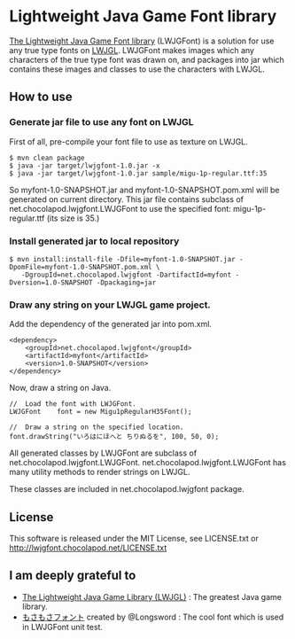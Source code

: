 # Lightweight Java Game Font library

[The Lightweight Java Game Font library](http://lwjgfont.chocolapod.net/) (LWJGFont) is a solution for use any true type fonts on [LWJGL](http://www.lwjgl.org/).
LWJGFont makes images which any characters of the true type font was drawn on,
and packages into jar which contains these images and classes to use the characters with LWJGL.

## How to use

### Generate jar file to use any font on LWJGL

First of all, pre-compile your font file to use as texture on LWJGL.

    $ mvn clean package
    $ java -jar target/lwjgfont-1.0.jar -x
    $ java -jar target/lwjgfont-1.0.jar sample/migu-1p-regular.ttf:35

So myfont-1.0-SNAPSHOT.jar and myfont-1.0-SNAPSHOT.pom.xml will be generated on current directory.
This jar file contains subclass of net.chocolapod.lwjgfont.LWJGFont to use the specified font: migu-1p-regular.ttf (its size is 35.)

### Install generated jar to local repository

    $ mvn install:install-file -Dfile=myfont-1.0-SNAPSHOT.jar -DpomFile=myfont-1.0-SNAPSHOT.pom.xml \
       -DgroupId=net.chocolapod.lwjgfont -DartifactId=myfont -Dversion=1.0-SNAPSHOT -Dpackaging=jar

### Draw any string on your LWJGL game project.

Add the dependency of the generated jar into pom.xml.

    <dependency>
        <groupId>net.chocolapod.lwjgfont</groupId>
        <artifactId>myfont</artifactId>
        <version>1.0-SNAPSHOT</version>
    </dependency>

Now, draw a string on Java.

    //  Load the font with LWJGFont.
    LWJGFont    font = new Migu1pRegularH35Font();

    //  Draw a string on the specified location.
    font.drawString("いろはにほへと ちりぬるを", 100, 50, 0);

All generated classes by LWJGFont are subclass of net.chocolapod.lwjgfont.LWJGFont.
net.chocolapod.lwjgfont.LWJGFont has many utility methods to render strings on LWJGL.

These classes are included in net.chocolapod.lwjgfont package.

## License

This software is released under the MIT License,
see LICENSE.txt or http://lwjgfont.chocolapod.net/LICENSE.txt

## I am deeply grateful to

* [The Lightweight Java Game Library (LWJGL)](http://lwjgl.org/) : The greatest Java game library.
* [もさもさフォント](http://lovalotta.pya.jp/mosamosa/) created by @Longsword : The cool font which is used in LWJGFont unit test.


